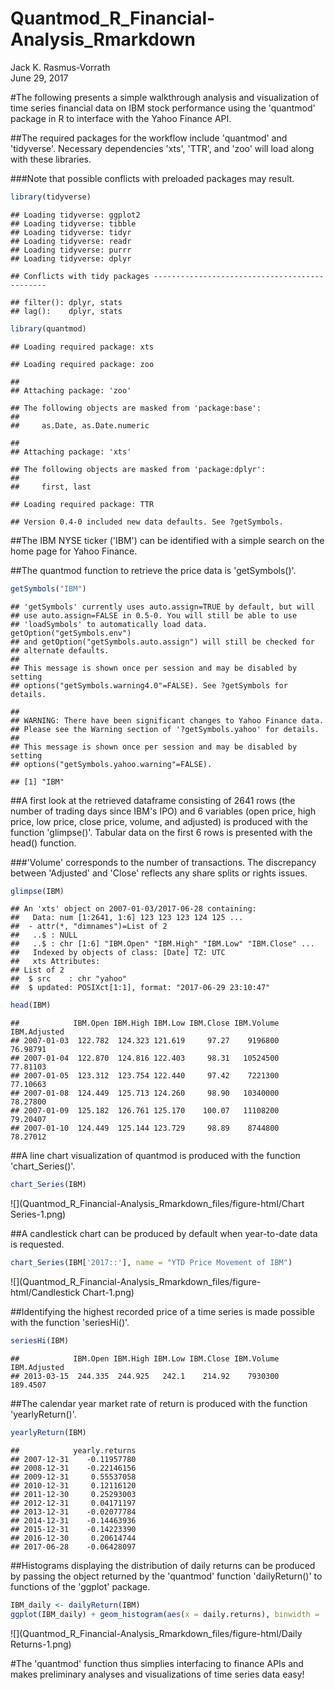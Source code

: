 # Quantmod_R_Financial-Analysis_Rmarkdown
Jack K. Rasmus-Vorrath  
June 29, 2017  

#The following presents a simple walkthrough analysis and visualization of time series financial data on IBM stock performance using the 'quantmod' package in R to interface with the Yahoo Finance API.

##The required packages for the workflow include 'quantmod' and 'tidyverse'. Necessary dependencies 'xts', 'TTR', and 'zoo' will load along with these libraries.

###Note that possible conflicts with preloaded packages may result.


```r
library(tidyverse)
```

```
## Loading tidyverse: ggplot2
## Loading tidyverse: tibble
## Loading tidyverse: tidyr
## Loading tidyverse: readr
## Loading tidyverse: purrr
## Loading tidyverse: dplyr
```

```
## Conflicts with tidy packages ----------------------------------------------
```

```
## filter(): dplyr, stats
## lag():    dplyr, stats
```

```r
library(quantmod)
```

```
## Loading required package: xts
```

```
## Loading required package: zoo
```

```
## 
## Attaching package: 'zoo'
```

```
## The following objects are masked from 'package:base':
## 
##     as.Date, as.Date.numeric
```

```
## 
## Attaching package: 'xts'
```

```
## The following objects are masked from 'package:dplyr':
## 
##     first, last
```

```
## Loading required package: TTR
```

```
## Version 0.4-0 included new data defaults. See ?getSymbols.
```

##The IBM NYSE ticker ('IBM') can be identified with a simple search on the home page for Yahoo Finance. 

##The quantmod function to retrieve the price data is 'getSymbols()'.


```r
getSymbols("IBM")
```

```
## 'getSymbols' currently uses auto.assign=TRUE by default, but will
## use auto.assign=FALSE in 0.5-0. You will still be able to use
## 'loadSymbols' to automatically load data. getOption("getSymbols.env")
## and getOption("getSymbols.auto.assign") will still be checked for
## alternate defaults.
## 
## This message is shown once per session and may be disabled by setting 
## options("getSymbols.warning4.0"=FALSE). See ?getSymbols for details.
```

```
## 
## WARNING: There have been significant changes to Yahoo Finance data.
## Please see the Warning section of '?getSymbols.yahoo' for details.
## 
## This message is shown once per session and may be disabled by setting
## options("getSymbols.yahoo.warning"=FALSE).
```

```
## [1] "IBM"
```

##A first look at the retrieved dataframe consisting of 2641 rows (the number of trading days since IBM's IPO) and 6 variables (open price, high price, low price, close price, volume, and adjusted) is produced with the function 'glimpse()'. Tabular data on the first 6 rows is presented with the head() function. 

###'Volume' corresponds to the number of transactions. The discrepancy between 'Adjusted' and 'Close' reflects any share splits or rights issues.


```r
glimpse(IBM)
```

```
## An 'xts' object on 2007-01-03/2017-06-28 containing:
##   Data: num [1:2641, 1:6] 123 123 123 124 125 ...
##  - attr(*, "dimnames")=List of 2
##   ..$ : NULL
##   ..$ : chr [1:6] "IBM.Open" "IBM.High" "IBM.Low" "IBM.Close" ...
##   Indexed by objects of class: [Date] TZ: UTC
##   xts Attributes:  
## List of 2
##  $ src    : chr "yahoo"
##  $ updated: POSIXct[1:1], format: "2017-06-29 23:10:47"
```

```r
head(IBM)
```

```
##            IBM.Open IBM.High IBM.Low IBM.Close IBM.Volume IBM.Adjusted
## 2007-01-03  122.782  124.323 121.619     97.27    9196800     76.98791
## 2007-01-04  122.870  124.816 122.403     98.31   10524500     77.81103
## 2007-01-05  123.312  123.754 122.440     97.42    7221300     77.10663
## 2007-01-08  124.449  125.713 124.260     98.90   10340000     78.27800
## 2007-01-09  125.182  126.761 125.170    100.07   11108200     79.20407
## 2007-01-10  124.449  125.144 123.729     98.89    8744800     78.27012
```

##A line chart visualization of quantmod is produced with the function 'chart_Series()'.


```r
chart_Series(IBM)
```

![](Quantmod_R_Financial-Analysis_Rmarkdown_files/figure-html/Chart Series-1.png)<!-- -->

##A candlestick chart can be produced by default when year-to-date data is requested.

```r
chart_Series(IBM['2017::'], name = "YTD Price Movement of IBM")
```

![](Quantmod_R_Financial-Analysis_Rmarkdown_files/figure-html/Candlestick Chart-1.png)<!-- -->

##Identifying the highest recorded price of a time series is made possible with the function 'seriesHi()'.


```r
seriesHi(IBM)
```

```
##            IBM.Open IBM.High IBM.Low IBM.Close IBM.Volume IBM.Adjusted
## 2013-03-15  244.335  244.925   242.1    214.92    7930300     189.4507
```

##The calendar year market rate of return is produced with the function 'yearlyReturn()'.

```r
yearlyReturn(IBM)
```

```
##            yearly.returns
## 2007-12-31    -0.11957780
## 2008-12-31    -0.22146156
## 2009-12-31     0.55537058
## 2010-12-31     0.12116120
## 2011-12-30     0.25293003
## 2012-12-31     0.04171197
## 2013-12-31    -0.02077784
## 2014-12-31    -0.14463936
## 2015-12-31    -0.14223390
## 2016-12-30     0.20614744
## 2017-06-28    -0.06428097
```

##Histograms displaying the distribution of daily returns can be produced by passing the object returned by the 'quantmod' function 'dailyReturn()' to functions of the 'ggplot' package.


```r
IBM_daily <- dailyReturn(IBM)
ggplot(IBM_daily) + geom_histogram(aes(x = daily.returns), binwidth = .001)
```

![](Quantmod_R_Financial-Analysis_Rmarkdown_files/figure-html/Daily Returns-1.png)<!-- -->


#The 'quantmod' function thus simplies interfacing to finance APIs and makes preliminary analyses and visualizations of time series data easy!



